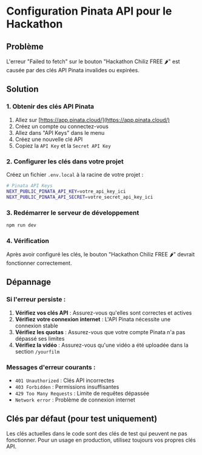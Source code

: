 # Configuration Pinata API pour le Hackathon

## Problème
L'erreur "Failed to fetch" sur le bouton "Hackathon Chiliz FREE 🌶️" est causée par des clés API Pinata invalides ou expirées.

## Solution

### 1. Obtenir des clés API Pinata
1. Allez sur [https://app.pinata.cloud/](https://app.pinata.cloud/)
2. Créez un compte ou connectez-vous
3. Allez dans "API Keys" dans le menu
4. Créez une nouvelle clé API
5. Copiez la `API Key` et la `Secret API Key`

### 2. Configurer les clés dans votre projet

Créez un fichier `.env.local` à la racine de votre projet :

```bash
# Pinata API Keys
NEXT_PUBLIC_PINATA_API_KEY=votre_api_key_ici
NEXT_PUBLIC_PINATA_API_SECRET=votre_secret_api_key_ici
```

### 3. Redémarrer le serveur de développement

```bash
npm run dev
```

### 4. Vérification

Après avoir configuré les clés, le bouton "Hackathon Chiliz FREE 🌶️" devrait fonctionner correctement.

## Dépannage

### Si l'erreur persiste :

1. **Vérifiez vos clés API** : Assurez-vous qu'elles sont correctes et actives
2. **Vérifiez votre connexion internet** : L'API Pinata nécessite une connexion stable
3. **Vérifiez les quotas** : Assurez-vous que votre compte Pinata n'a pas dépassé ses limites
4. **Vérifiez la vidéo** : Assurez-vous qu'une vidéo a été uploadée dans la section `/yourfilm`

### Messages d'erreur courants :

- `401 Unauthorized` : Clés API incorrectes
- `403 Forbidden` : Permissions insuffisantes
- `429 Too Many Requests` : Limite de requêtes dépassée
- `Network error` : Problème de connexion internet

## Clés par défaut (pour test uniquement)

Les clés actuelles dans le code sont des clés de test qui peuvent ne pas fonctionner. Pour un usage en production, utilisez toujours vos propres clés API. 